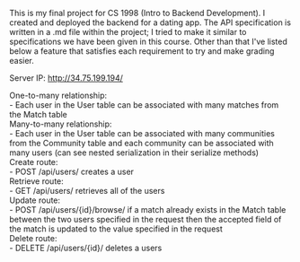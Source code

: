This is my final project for CS 1998 (Intro to Backend Development). I
created and deployed the backend for a dating app. The API specification
is written in a .md file within the project; I tried to make it similar to
specifications we have been given in this course. Other than that I've
listed below a feature that satisfies each requirement to try and make
grading easier.

Server IP: http://34.75.199.194/

One-to-many relationship:  
    - Each user in the User table can be associated with many matches from the Match table  
Many-to-many relationship:  
    - Each user in the User table can be associated with many communities from the Community table and each community can be associated with many users (can see nested serialization in their serialize methods)  
Create route:  
    - POST /api/users/ creates a user  
Retrieve route:  
    - GET /api/users/ retrieves all of the users  
Update route:  
    - POST /api/users/{id}/browse/ if a match already exists in the Match table between the two users specified in the request then the accepted field of the match is updated to the value specified in the request  
Delete route:  
    - DELETE /api/users/{id}/ deletes a users
